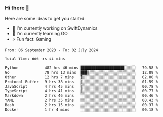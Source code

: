 ### Hi there 👋

Here are some ideas to get you started:

- 🔭 I’m currently working on SwiftDynamics
- 🌱 I’m currently learning GO
-  ⚡ Fun fact: Gaming
  
  <!--
- 👯 I’m looking to collaborate on ...
- 🤔 I’m looking for help with ...
- 💬 Ask me about ...
- 📫 How to reach me: ...
- 😄 Pronouns: ...
-->

<!--START_SECTION:waka-->

```txt
From: 06 September 2023 - To: 02 July 2024

Total Time: 606 hrs 41 mins

Python            482 hrs 46 mins ████████████████████░░░░░   79.58 %
Go                78 hrs 13 mins  ███▒░░░░░░░░░░░░░░░░░░░░░   12.89 %
Other             12 hrs 7 mins   ▓░░░░░░░░░░░░░░░░░░░░░░░░   02.00 %
Protocol Buffer   9 hrs 38 mins   ▒░░░░░░░░░░░░░░░░░░░░░░░░   01.59 %
JavaScript        4 hrs 45 mins   ▒░░░░░░░░░░░░░░░░░░░░░░░░   00.78 %
TypeScript        4 hrs 41 mins   ▒░░░░░░░░░░░░░░░░░░░░░░░░   00.77 %
Markdown          2 hrs 46 mins   ░░░░░░░░░░░░░░░░░░░░░░░░░   00.46 %
YAML              2 hrs 35 mins   ░░░░░░░░░░░░░░░░░░░░░░░░░   00.43 %
Bash              2 hrs 15 mins   ░░░░░░░░░░░░░░░░░░░░░░░░░   00.37 %
Docker            1 hr 4 mins     ░░░░░░░░░░░░░░░░░░░░░░░░░   00.18 %
```

<!--END_SECTION:waka-->
